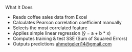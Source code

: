 What It Does

- Reads coffee sales data from Excel
- Calculates Pearson correlation coefficient manually
- Selects the most correlated feature
- Applies simple linear regression (ŷ = a + b * x)
- Computes training & test SSE (Sum of Squared Errors)
- Outputs predictions
  ahmetgeleri14@gmail.com
